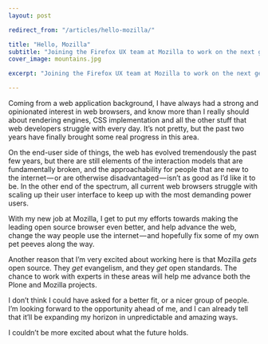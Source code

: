 ```yaml
---
layout: post

redirect_from: "/articles/hello-mozilla/"

title: "Hello, Mozilla"
subtitle: "Joining the Firefox UX team at Mozilla to work on the next generation of web browsers."
cover_image: mountains.jpg

excerpt: "Joining the Firefox UX team at Mozilla to work on the next generation of web browsers."

---
```


Coming from a web application background, I have always had a strong and opinionated interest in web browsers, and know more than I really should about rendering engines, CSS implementation and all the other stuff that web developers struggle with every day. It’s not pretty, but the past two years have finally brought some real progress in this area.

On the end-user side of things, the web has evolved tremendously the past few years, but there are still elements of the interaction models that are fundamentally broken, and the approachability for people that are new to the internet — or are otherwise disadvantaged — isn’t as good as I’d like it to be. In the other end of the spectrum, all current web browsers struggle with scaling up their user interface to keep up with the most demanding power users.

With my new job at Mozilla, I get to put my efforts towards making the leading open source browser even better, and help advance the web, change the way people use the internet — and hopefully fix some of my own pet peeves along the way.

Another reason that I’m very excited about working here is that Mozilla *gets* open source. They *get* evangelism, and they *get* open standards. The chance to work with experts in these areas will help me advance both the Plone and Mozilla projects.

I don’t think I could have asked for a better fit, or a nicer group of people. I’m looking forward to the opportunity ahead of me, and I can already tell that it’ll be expanding my horizon in unpredictable and amazing ways.

I couldn’t be more excited about what the future holds.
